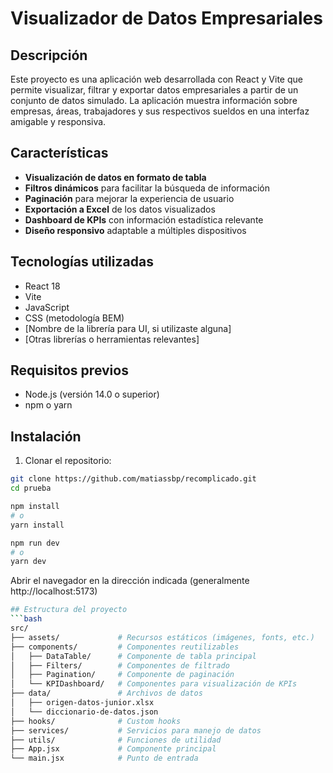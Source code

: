 # Visualizador de Datos Empresariales

## Descripción
Este proyecto es una aplicación web desarrollada con React y Vite que permite visualizar, filtrar y exportar datos empresariales a partir de un conjunto de datos simulado. La aplicación muestra información sobre empresas, áreas, trabajadores y sus respectivos sueldos en una interfaz amigable y responsiva.

## Características
- **Visualización de datos en formato de tabla**
- **Filtros dinámicos** para facilitar la búsqueda de información
- **Paginación** para mejorar la experiencia de usuario
- **Exportación a Excel** de los datos visualizados
- **Dashboard de KPIs** con información estadística relevante
- **Diseño responsivo** adaptable a múltiples dispositivos

## Tecnologías utilizadas
- React 18
- Vite
- JavaScript
- CSS (metodología BEM)
- [Nombre de la librería para UI, si utilizaste alguna]
- [Otras librerías o herramientas relevantes]

## Requisitos previos
- Node.js (versión 14.0 o superior)
- npm o yarn

## Instalación

1. Clonar el repositorio:
```bash
git clone https://github.com/matiassbp/recomplicado.git
cd prueba

npm install
# o
yarn install

npm run dev
# o
yarn dev
```

Abrir el navegador en la dirección indicada (generalmente http://localhost:5173)
```bash
## Estructura del proyecto
```bash
src/
├── assets/             # Recursos estáticos (imágenes, fonts, etc.)
├── components/         # Componentes reutilizables
│   ├── DataTable/      # Componente de tabla principal
│   ├── Filters/        # Componentes de filtrado
│   ├── Pagination/     # Componente de paginación
│   └── KPIDashboard/   # Componentes para visualización de KPIs
├── data/               # Archivos de datos
│   ├── origen-datos-junior.xlsx
│   └── diccionario-de-datos.json
├── hooks/              # Custom hooks
├── services/           # Servicios para manejo de datos
├── utils/              # Funciones de utilidad
├── App.jsx             # Componente principal
└── main.jsx            # Punto de entrada
```

